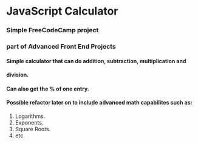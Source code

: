 # JavaScript Calculator
### Simple FreeCodeCamp project
### part of Advanced Front End Projects

#### Simple calculator that can do addition, subtraction, multiplication and
#### division.

#### Can also get the % of one entry.

#### Possible refactor later on to include advanced math capabilites such as:

1.  Logarithms.
2.  Exponents.
3.  Square Roots.
4.  etc.